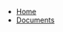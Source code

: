 * [Home](/) 
* [Documents](https://github.com/threefoldfoundation/info_foundation/tree/master/docs)
